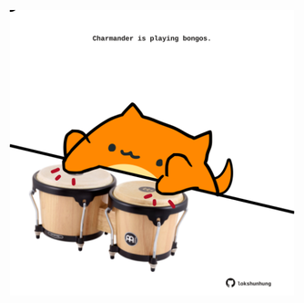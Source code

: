 <!-- built at 17/09/2024, 16:00:43 UTC -->
<p align="center">
  <img width="500" height="500" src="./ReadmeImage.svg">
</p>
